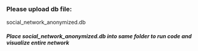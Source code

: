### Please upload db file:
social_network_anonymized.db

##### Place social_network_anonymized.db into same folder to run code and visualize entire network
